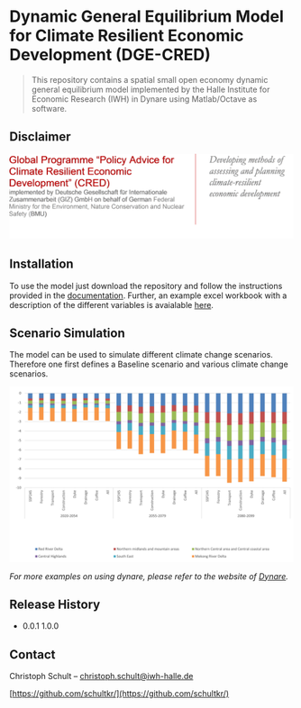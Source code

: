 # Dynamic General Equilibrium Model for Climate Resilient Economic Development (DGE-CRED)
> This repository contains a spatial small open economy dynamic general equilibrium model implemented by the Halle Institute for Economic Research (IWH) in Dynare using Matlab/Octave as software.

## Disclaimer

![](pictures/CRED_Disclaimer.png)


## Installation

To use the model just download the repository and follow the instructions provided in the [documentation](https://github.com/schultkr/DGE-CRED/blob/master/DGE-CRED%20Model%20Technical%20Report.pdf).
Further, an example excel workbook with a description of the different variables is avaialable [here](https://github.com/schultkr/DGE-CRED/blob/master/DGE_CRED_Model/ExcelFiles/ModelSimulationandCalibration17Sectorsand6Regions.xlsx).

## Scenario Simulation

The model can be used to simulate different climate change scenarios. Therefore one first defines a Baseline scenario and various climate change scenarios. 

![](pictures/RegionsVASSP245.jpg)

_For more examples on using dynare, please refer to the website of [Dynare](https://www.dynare.org/)._

## Release History

* 0.0.1
  1.0.0

## Contact

Christoph Schult – christoph.schult@iwh-halle.de

[https://github.com/schultkr/](https://github.com/schultkr/)


<!-- Markdown link & img dfn's -->
[npm-image]: https://img.shields.io/npm/v/datadog-metrics.svg?style=flat-square
[npm-url]: https://npmjs.org/package/datadog-metrics
[npm-downloads]: https://img.shields.io/npm/dm/datadog-metrics.svg?style=flat-square
[travis-image]: https://img.shields.io/travis/dbader/node-datadog-metrics/master.svg?style=flat-square
[travis-url]: https://travis-ci.org/dbader/node-datadog-metrics
[wiki]: https://github.com/yourname/yourproject/wiki

